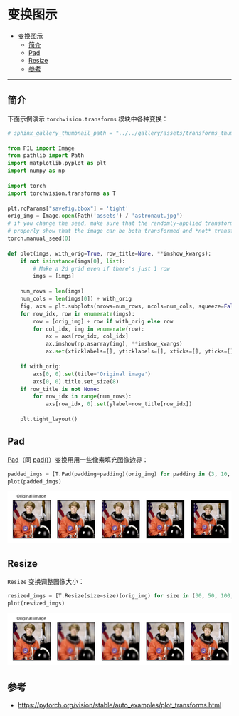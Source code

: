 # 变换图示

- [变换图示](#变换图示)
  - [简介](#简介)
  - [Pad](#pad)
  - [Resize](#resize)
  - [参考](#参考)

***

## 简介

下面示例演示 `torchvision.transforms` 模块中各种变换：

```python
# sphinx_gallery_thumbnail_path = "../../gallery/assets/transforms_thumbnail.png"

from PIL import Image
from pathlib import Path
import matplotlib.pyplot as plt
import numpy as np

import torch
import torchvision.transforms as T

plt.rcParams["savefig.bbox"] = 'tight'
orig_img = Image.open(Path('assets') / 'astronaut.jpg')
# if you change the seed, make sure that the randomly-applied transforms
# properly show that the image can be both transformed and *not* transformed!
torch.manual_seed(0)

def plot(imgs, with_orig=True, row_title=None, **imshow_kwargs):
    if not isinstance(imgs[0], list):
        # Make a 2d grid even if there's just 1 row
        imgs = [imgs]

    num_rows = len(imgs)
    num_cols = len(imgs[0]) + with_orig
    fig, axs = plt.subplots(nrows=num_rows, ncols=num_cols, squeeze=False)
    for row_idx, row in enumerate(imgs):
        row = [orig_img] + row if with_orig else row
        for col_idx, img in enumerate(row):
            ax = axs[row_idx, col_idx]
            ax.imshow(np.asarray(img), **imshow_kwargs)
            ax.set(xticklabels=[], yticklabels=[], xticks=[], yticks=[])

    if with_orig:
        axs[0, 0].set(title='Original image')
        axs[0, 0].title.set_size(8)
    if row_title is not None:
        for row_idx in range(num_rows):
            axs[row_idx, 0].set(ylabel=row_title[row_idx])

    plt.tight_layout()
```

## Pad

[Pad](https://pytorch.org/vision/stable/generated/torchvision.transforms.Pad.html)（同 [pad()](https://pytorch.org/vision/stable/generated/torchvision.transforms.functional.pad.html)）变换用用一些像素填充图像边界：

```python
padded_imgs = [T.Pad(padding=padding)(orig_img) for padding in (3, 10, 30, 50)]
plot(padded_imgs)
```

![](images/2022-12-15-16-00-47.png)

## Resize

`Resize` 变换调整图像大小：

```python
resized_imgs = [T.Resize(size=size)(orig_img) for size in (30, 50, 100, orig_img.size)]
plot(resized_imgs)
```

![](images/2022-12-15-16-04-09.png)

## 参考

- https://pytorch.org/vision/stable/auto_examples/plot_transforms.html
